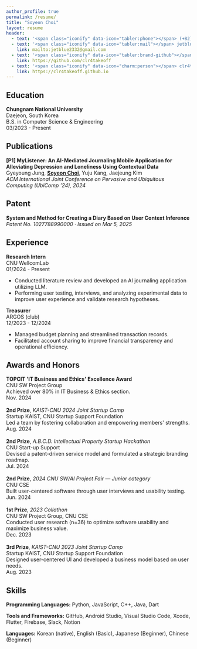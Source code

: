 ```yaml
---
author_profile: true
permalink: /resume/
title: "Soyeon Choi"
layout: resume
header:
  - text: '<span class="iconify" data-icon="tabler:phone"></span> (+82) 000-000-0000<br>'
  - text: '<span class="iconify" data-icon="tabler:mail"></span> jetblue2332@gmail.com'
    link: mailto:jetblue2332@gmail.com
  - text: '<span class="iconify" data-icon="tabler:brand-github"></span> clr4takeoff'
    link: https://github.com/clr4takeoff
  - text: '<span class="iconify" data-icon="charm:person"></span> clr4takeoff.github.io'
    link: https://clr4takeoff.github.io
---
```


<div class="resume-section">
  <h2>Education</h2>
  <div class="resume-item">
    <div class="resume-item-left"><strong>Chungnam National University</strong></div>
    <div class="resume-item-right">Daejeon, South Korea</div>
  </div>
  <div class="resume-item">
    <div class="resume-item-left">B.S. in Computer Science & Engineering</div>
    <div class="resume-item-right">03/2023 - Present</div>
  </div>
</div>

<div class="resume-section">
  <h2>Publications</h2>
  <p><strong>[P1] MyListener: An AI-Mediated Journaling Mobile Application for Alleviating Depression and Loneliness Using Contextual Data</strong><br>
  Gyeyoung Jung, <u><b>Soyeon Choi</b></u>, Yuju Kang, Jaejeung Kim<br>
  <em>ACM International Joint Conference on Pervasive and Ubiquitous Computing (UbiComp '24), 2024</em></p>
</div>

<div class="resume-section">
  <h2>Patent</h2>
  <p><strong>System and Method for Creating a Diary Based on User Context Inference</strong><br>
  <em>Patent No. 1027788990000 · Issued on Mar 5, 2025</em></p>
</div>

<div class="resume-section">
  <h2>Experience</h2>

  <div class="resume-item">
    <div class="resume-item-left"><strong>Research Intern</strong></div>
    <div class="resume-item-center">CNU WellcomLab</div>
    <div class="resume-item-right">01/2024 - Present</div>
  </div>
  <ul>
    <li>Conducted literature review and developed an AI journaling application utilizing LLM.</li>
    <li>Performing user testing, interviews, and analyzing experimental data to improve user experience and validate research hypotheses.</li>
  </ul>

  <div class="resume-item">
    <div class="resume-item-left"><strong>Treasurer</strong></div>
    <div class="resume-item-center">ARGOS (club)</div>
    <div class="resume-item-right">12/2023 - 12/2024</div>
  </div>
  <ul>
    <li>Managed budget planning and streamlined transaction records.</li>
    <li>Facilitated account sharing to improve financial transparency and operational efficiency.</li>
  </ul>

</div>

<div class="resume-section">
  <h2>Awards and Honors</h2>
  <div class="resume-item">
    <div class="resume-item-left"><strong>TOPCIT 'IT Business and Ethics' Excellence Award</strong></div>
    <div class="resume-item-right">CNU SW Project Group</div>
  </div>
  <div class="resume-item">
    <div class="resume-item-left">Achieved over 80% in IT Business & Ethics section.</div>
    <div class="resume-item-right">Nov. 2024</div>
  </div>
  <br>
  <div class="resume-item">
    <div class="resume-item-left"><strong>2nd Prize</strong>, <em>KAIST-CNU 2024 Joint Startup Camp</em></div>
    <div class="resume-item-right">Startup KAIST, CNU Startup Support Foundation</div>
  </div>
  <div class="resume-item">
    <div class="resume-item-left">Led a team by fostering collaboration and empowering members' strengths.</div>
    <div class="resume-item-right">Aug. 2024</div>
  </div>
  <br>
  <div class="resume-item">
    <div class="resume-item-left"><strong>2nd Prize</strong>, <em>A.B.C.D. Intellectual Property Startup Hackathon</em></div>
    <div class="resume-item-right">CNU Start-up Support</div>
  </div>
  <div class="resume-item">
    <div class="resume-item-left">Devised a patent-driven service model and formulated a strategic branding roadmap.</div>
    <div class="resume-item-right">Jul. 2024</div>
  </div>
  <br>
  <div class="resume-item">
    <div class="resume-item-left"><strong>2nd Prize</strong>, <em>2024 CNU SW/AI Project Fair — Junior category</em></div>
    <div class="resume-item-right">CNU CSE</div>
  </div>
  <div class="resume-item">
    <div class="resume-item-left">Built user-centered software through user interviews and usability testing.</div>
    <div class="resume-item-right">Jun. 2024</div>
  </div>
  <br>
  <div class="resume-item">
    <div class="resume-item-left"><strong>1st Prize</strong>, <em>2023 Collathon</em></div>
    <div class="resume-item-right">CNU SW Project Group, CNU CSE</div>
  </div>
  <div class="resume-item">
    <div class="resume-item-left">Conducted user research (n=36) to optimize software usability and maximize business value.</div>
    <div class="resume-item-right">Dec. 2023</div>
  </div>
  <br>
  <div class="resume-item">
    <div class="resume-item-left"><strong>3rd Prize</strong>, <em>KAIST-CNU 2023 Joint Startup Camp</em></div>
    <div class="resume-item-right">Startup KAIST, CNU Startup Support Foundation</div>
  </div>
  <div class="resume-item">
    <div class="resume-item-left">Designed user-centered UI and developed a business model based on user needs.</div>
    <div class="resume-item-right">Aug. 2023</div>
  </div>
</div>

<div class="resume-section">
  <h2>Skills</h2>
  <p><strong>Programming Languages:</strong> 
    <span class="iconify" data-icon="vscode-icons:file-type-python"></span> Python, 
    <span class="iconify" data-icon="vscode-icons:file-type-js-official"></span> JavaScript, 
    <span class="iconify" data-icon="vscode-icons:file-type-cpp2"></span> C++, 
    <span class="iconify" data-icon="logos:java" data-inline="false"></span> Java,
    <span class="iconify" data-icon="logos:dart" data-inline="false"></span> Dart</p>
  <p><strong>Tools and Frameworks:</strong> GitHub, Android Studio, Visual Studio Code, Xcode, Flutter, Firebase, Slack, Notion
</p>
  <p><strong>Languages:</strong> Korean (native), English (Basic), Japanese (Beginner), Chinese (Beginner)</p>
</div>